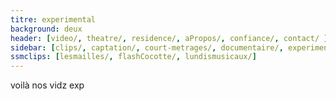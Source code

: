```yaml
---
titre: experimental
background: deux
header: [video/, theatre/, residence/, aPropos/, confiance/, contact/ ]
sidebar: [clips/, captation/, court-metrages/, documentaire/, experimental/, trailer/, ssmclips]
ssmclips: [lesmailles/, flashCocotte/, lundismusicaux/]
---
```


voilà nos vidz exp